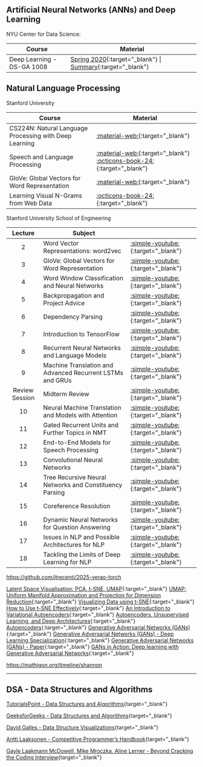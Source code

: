 

## Artificial Neural Networks (ANNs) and Deep Learning

NYU Center for Data Science:

| Course | Material |
|---|---|
| Deep Learning - DS-GA 1008 | [Spring 2020](https://atcold.github.io/NYU-DLSP20/){:target="_blank"} \| [Summary](https://atcold.github.io/didactics.html){:target="_blank"} | 

## Natural Language Processing

Stanford University

| Course | Material |
|---|---|
| CS224N: Natural Language Processing with Deep Learning | [:material-web:](https://web.stanford.edu/class/cs224n/){:target="_blank"} |
| Speech and Language Processing | [:material-web:](https://web.stanford.edu/~jurafsky/slp3/ed3book_Jan25.pdf){:target="_blank"} [:octicons-book-24:](https://web.stanford.edu/~jurafsky/slp3/){:target="_blank"} |
| GloVe: Global Vectors for Word Representation | [:material-web:](https://nlp.stanford.edu/projects/glove/){:target="_blank"} |
| Learning Visual N-Grams from Web Data | [:octicons-book-24:](https://arxiv.org/pdf/1612.09161){:target="_blank"} |

Stanford University School of Engineering

| Lecture | Subject | |
|:-:|---|:--| 
| 2 | Word Vector Representations: word2vec | [:simple-youtube:](https://www.youtube.com/watch?v=ERibwqs9p38){:target="_blank"} |
| 3 | GloVe: Global Vectors for Word Representation | [:simple-youtube:](https://www.youtube.com/watch?v=ASn7ExxLZws){:target="_blank"} |
| 4 | Word Window Classification and Neural Networks | [:simple-youtube:](https://www.youtube.com/watch?v=uc2_iwVqrRI){:target="_blank"} |
| 5 | Backpropagation and Project Advice | [:simple-youtube:](https://www.youtube.com/watch?v=isPiE-DBagM){:target="_blank"} |
| 6 | Dependency Parsing | [:simple-youtube:](https://www.youtube.com/watch?v=PVShkZgXznc){:target="_blank"} |
| 7 | Introduction to TensorFlow | [:simple-youtube:](https://www.youtube.com/watch?v=PicxU81owCs){:target="_blank"} |
| 8 | Recurrent Neural Networks and Language Models | [:simple-youtube:](https://www.youtube.com/watch?v=Keqep_PKrY8){:target="_blank"} |
| 9 | Machine Translation and Advanced Recurrent LSTMs and GRUs | [:simple-youtube:](https://www.youtube.com/watch?v=QuELiw8tbx8){:target="_blank"} |
| Review Session | Midterm Review | [:simple-youtube:](https://www.youtube.com/watch?v=2DYxT4OMAmw){:target="_blank"} |
| 10 | Neural Machine Translation and Models with Attention | [:simple-youtube:](https://www.youtube.com/watch?v=IxQtK2SjWWM){:target="_blank"} |
| 11 | Gated Recurrent Units and Further Topics in NMT | [:simple-youtube:](https://www.youtube.com/watch?v=6_MO12fPC-0){:target="_blank"} |
| 12 | End-to-End Models for Speech Processing | [:simple-youtube:](https://www.youtube.com/watch?v=3MjIkWxXigM){:target="_blank"} |
| 13 | Convolutional Neural Networks | [:simple-youtube:](https://www.youtube.com/watch?v=Lg6MZw_OOLI){:target="_blank"} |
| 14 | Tree Recursive Neural Networks and Constituency Parsing | [:simple-youtube:](https://www.youtube.com/watch?v=RfwgqPkWZ1w){:target="_blank"} |
| 15 | Coreference Resolution | [:simple-youtube:](https://www.youtube.com/watch?v=rpwEWLaueRk){:target="_blank"} |
| 16 | Dynamic Neural Networks for Question Answering | [:simple-youtube:](https://www.youtube.com/watch?v=T3octNTE7Is){:target="_blank"} |
| 17 | Issues in NLP and Possible Architectures for NLP | [:simple-youtube:](https://www.youtube.com/watch?v=B4v545V3Dq0){:target="_blank"} |
| 18 | Tackling the Limits of Deep Learning for NLP | [:simple-youtube:](https://www.youtube.com/watch?v=JYwNmSe4HqE){:target="_blank"} |



https://github.com/jtrecenti/2025-verao-torch

<!-- Thinking Publications

https://machinelearning.apple.com/research/illusion-of-thinking

https://en.wikipedia.org/wiki/Diffusion_model
https://proceedings.mlr.press/v37/sohl-dickstein15.pdf


toy problems:
https://github.com/eddielo91/toy-problems


https://en.wikipedia.org/wiki/Artificial_intelligence

Reunião: 2025-05-12

Fazer cálculo de derivada parcial: Newton Raphson, gradiente descendente, etc.

Teorica ou prática?

Implementação prática com TensorFlow e PyTorch.


- NLP - PyTorch - Transformers (MLP) - Glove - Word2Vec - BERT - GPT - Cosine similarity - Embeddings - Transfer learning
- Visão computacional - Keras
- Machine learning (tudo menos ANN)

- Deep learning -> DEcisoes de ADAM, SGD, etc. RoC, Métricas de avaliação,Overfitting, etc. Batch or online. Large datasets. GPU / CPU

two clusters: 

Loop de treinamento - forward pass, loss function, backward pass, update weights. 

Por que multiplos layers? Residual, normalizantion, dropout (outros), etc.

PrairieLearn

Diffusion models - GANs - VAE - Energy-based models


${type??''} ${route??''} ${number??''}  ${additional??''} - ${neighborhood??''}


https://harvard-iacs.github.io/2022-CS109B/
https://harvard-iacs.github.io/2019-CS109B/labs/lab11/GANS/
https://docs.google.com/spreadsheets/d/1Ei_L9e8nLdz5IbZ26Gr7YeE7wpQU27qjE99CD1DiaUM/edit?gid=1450132264#gid=1450132264




https://link.springer.com/series/1465 -->



[Latent Space Visualisation: PCA, t-SNE, UMAP](https://www.youtube.com/watch?v=o_cAOa5fMhE){:target="_blank"}
[UMAP: Uniform Manifold Approximation and Projection for Dimension Reduction](https://arxiv.org/abs/1802.03426){:target="_blank"}
[Visualizing Data using t-SNE](https://www.jmlr.org/papers/v9/vandermaaten08a.html){:target="_blank"}
[How to Use t-SNE Effectively](https://distill.pub/2016/misread-tsne/){:target="_blank"}
[An Introduction to Variational Autoencoders](https://arxiv.org/abs/1906.02691){:target="_blank"}
[Autoencoders, Unsupervised Learning, and Deep Architectures](https://www.cs.toronto.edu/~larocheh/publications/laroche_nips2012_autoencoders.pdf){:target="_blank"}
[Autoencoders](https://www.youtube.com/watch?v=9zKuYvjFFS8){:target="_blank"}
[Generative Adversarial Networks (GANs)](https://www.youtube.com/watch?v=8L11aMN7n7w){:target="_blank"}
[Generative Adversarial Networks (GANs) - Deep Learning Specialization](https://www.coursera.org/learn/build-basic-generativeative-adversarial-networks-gans){:target="_blank"}
[Generative Adversarial Networks (GANs) - Paper](https://arxiv.org/abs/1406.2661){:target="_blank"}
[GANs in Action: Deep learning with Generative Adversarial Networks](https://www.manning.com/books/gans-in-action){:target="_blank"}


https://mathigon.org/timeline/shannon

---

## DSA - Data Structures and Algorithms

[TutorialsPoint - Data Structures and Algorithms](https://www.tutorialspoint.com/data_structures_algorithms/){target="_blank"}

[GeeksforGeeks - Data Structures and Algorithms](https://www.geeksforgeeks.org/data-structures/){target="_blank"}

[David Galles - Data Structure Visualizations](https://www.cs.usfca.edu/~galles/visualization/Algorithms.html){target="_blank"}

[Antti Laaksonen - Competitive Programmer’s Handbook](https://cses.fi/book/book.pdf){target="_blank"}

[Gayle Laakmann McDowell, Mike Mroczka, Aline Lerner - Beyond Cracking the Coding Interview](https://www.amazon.com.br/Beyond-Cracking-Interview-Laakmann-McDowell/dp/195570600X){target="_blank"}